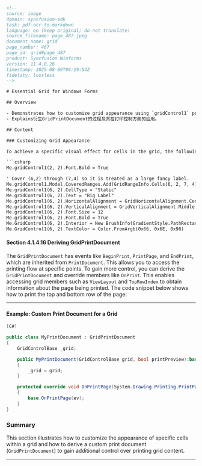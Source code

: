 ```html
<!-- 
source: image
domain: syncfusion-sdk
task: pdf-ocr-to-markdown
language: en (keep original; do not translate)
source_filename: page_487.jpeg
document_name: grid
page_number: 487
page_id: grid#page_487
product: Syncfusion Winforms
version: 11.4.0.26
timestamp: 2025-08-09T06:19:54Z
fidelity: lossless
-->

# Essential Grid for Windows Forms

## Overview

- Demonstrates how to customize grid appearance using `gridControl1` properties.
- Explains衍生GridPrintDocument的过程及其在打印控制方面的应用。

## Content

### Customizing Grid Appearance

To achieve a specific visual effect for cells in the grid, the following code snippet can be applied:

```csharp
Me.gridControl1(2, 2).Font.Bold = True

' Cover (6,2) through (7,4) so it is treated as a large fancy label.
Me.gridControl1.Model.CoveredRanges.Add(GridRangeInfo.Cells(6, 2, 7, 4))
Me.gridControl1(6, 2).CellType = "Static"
Me.gridControl1(6, 2).Text = "Big Label"
Me.gridControl1(6, 2).HorizontalAlignment = GridHorizontalAlignment.Center
Me.gridControl1(6, 2).VerticalAlignment = GridVerticalAlignment.Middle
Me.gridControl1(6, 2).Font.Size = 12
Me.gridControl1(6, 2).Font.Bold = True
Me.GridControl1(6, 2).Interior = New BrushInfo(GradientStyle.PathRectangle, _Color.FromArgb(0xED, 0xF0, 0xF6), _Color.FromArgb(0x2A, 0x43, 0x7E))
Me.GridControl1(6, 2).TextColor = Color.FromArgb(0x66, 0x6E, 0x98)
```

#### Section 4.1.4.16 Deriving GridPrintDocument

The `GridPrintDocument` has events like `BeginPrint`, `PrintPage`, and `EndPrint`, which are inherited from `PrintDocument`. This allows you to access the printing flow at specific points. To gain more control, you can derive the `GridPrintDocument` and override members like `OnPrint`. This enables accessing grid members such as `ViewLayout` and `TopRowIndex` to obtain information about the page being printed. The code snippet below shows how to print the top and bottom row of the page:

---

#### Example: Custom Print Document for a Grid

```csharp
[C#]

public class MyPrintDocument : GridPrintDocument
{
    GridControlBase _grid;

    public MyPrintDocument(GridControlBase grid, bool printPreview):base(grid, printPreview)
    {
        _grid = grid;
    }

    protected override void OnPrintPage(System.Drawing.Printing.PrintPageEventArgs ev)
    {
        base.OnPrintPage(ev);
    }
}
```

### Summary

This section illustrates how to customize the appearance of specific cells within a grid and how to derive a custom print document (`GridPrintDocument`) to gain additional control over printing grid content.

---
<!-- tags: [Syncfusion Winforms, Grid, PrintDocument, Customization] keywords: [GridPrintDocument, covered ranges, customization, printing, C#] -->
```
